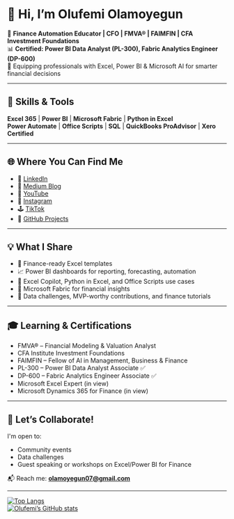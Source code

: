 # 👋 Hi, I’m Olufemi Olamoyegun

🎯 **Finance Automation Educator | CFO | FMVA® | FAIMFIN | CFA Investment Foundations**  
📊 **Certified: Power BI Data Analyst (PL-300), Fabric Analytics Engineer (DP-600)**  
🚀 Equipping professionals with Excel, Power BI & Microsoft AI for smarter financial decisions

---

## 🔧 Skills & Tools
**Excel 365** | **Power BI** | **Microsoft Fabric** | **Python in Excel**  
**Power Automate** | **Office Scripts** | **SQL** | **QuickBooks ProAdvisor** | **Xero Certified**

---

## 🌐 Where You Can Find Me

- 🔗 [LinkedIn](https://www.linkedin.com/in/olufemi-olamoyegun/)
- 🧠 [Medium Blog](https://medium.com/@olamoyegun07)
- 🎥 [YouTube](https://youtube.com/@olufemiolamoyegun2038?feature=shared)
- 📸 [Instagram](https://www.instagram.com/yourprofile)
- 🕹️ [TikTok](https://www.tiktok.com/@yourprofile)
- 💼 [GitHub Projects](https://github.com/Olufemiolamoyegun)

---

## 💡 What I Share

- 🧾 Finance-ready Excel templates
- 📈 Power BI dashboards for reporting, forecasting, automation
- 🤖 Excel Copilot, Python in Excel, and Office Scripts use cases
- 🧪 Microsoft Fabric for financial insights
- 🎯 Data challenges, MVP-worthy contributions, and finance tutorials

---

## 🎓 Learning & Certifications

- FMVA® – Financial Modeling & Valuation Analyst
- CFA Institute Investment Foundations
- FAIMFIN – Fellow of AI in Management, Business & Finance
- PL-300 – Power BI Data Analyst Associate ✅
- DP-600 – Fabric Analytics Engineer Associate ✅
- Microsoft Excel Expert (in view)
- Microsoft Dynamics 365 for Finance (in view)

---

## 📢 Let’s Collaborate!
I'm open to:
- Community events
- Data challenges
- Guest speaking or workshops on Excel/Power BI for Finance

📬 Reach me: **olamoyegun07@gmail.com**

---

[![Top Langs](https://github-readme-stats.vercel.app/api/top-langs/?username=Olufemiolamoyegun)](https://github.com/anuraghazra/github-readme-stats)  
[![Olufemi’s GitHub stats](https://github-readme-stats.vercel.app/api?username=Olufemiolamoyegun&show_icons=true&count_private=true)](https://github.com/anuraghazra/github-readme-stats)
